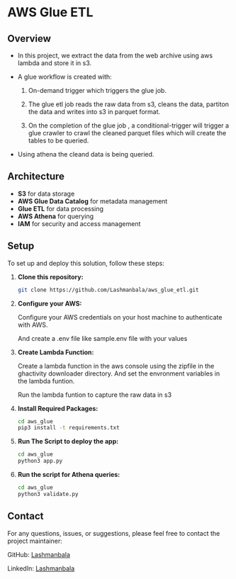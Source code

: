 # AWS Glue ETL

## Overview
- In this project, we extract the data from the web archive using aws lambda and store it in s3. 
- A glue workflow is created with:
  
   1. On-demand trigger which triggers the glue job.
  
   2. The glue etl job reads the raw data from s3, cleans the data, partiton the data and writes into s3 in parquet format.
   
   3. On the completion of the glue job , a conditional-trigger will trigger a glue crawler to crawl the cleaned parquet files which will create the tables to be queried.
- Using athena the cleand data is being queried.

## Architecture
- **S3** for data storage
- **AWS Glue Data Catalog** for metadata management
- **Glue ETL** for data processing
- **AWS Athena** for querying
- **IAM** for security and access management

## Setup
To set up and deploy this solution, follow these steps:

1. **Clone this repository:**
    ```bash
    git clone https://github.com/Lashmanbala/aws_glue_etl.git
    ```
2. **Configure your AWS:**

   Configure your AWS credentials on your host machine to authenticate with AWS.
   
   And create a .env file like sample.env file with your values

3. **Create Lambda Function:**

   Create a lambda function in the aws console using the zipfile in the ghactivity downloader directory. And set the envronment variables in the lambda funtion.

   Run the lambda funtion to capture the raw data in s3

5. **Install Required Packages:**
    ```bash
   cd aws_glue
   pip3 install -t requirements.txt
   ```
6. **Run The Script to deploy the app:**
   ```bash
   cd aws_glue
   python3 app.py
   ```  
7. **Run the script for Athena queries:**
   ```bash
   cd aws_glue
   python3 validate.py
   ```
   
## Contact
For any questions, issues, or suggestions, please feel free to contact the project maintainer:

GitHub: [Lashmanbala](https://github.com/Lashmanbala)

LinkedIn: [Lashmanbala](https://www.linkedin.com/in/lashmanbala/)
